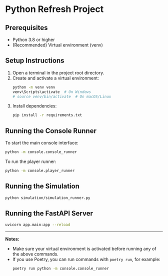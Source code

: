 # Python Refresh Project

## Prerequisites

- Python 3.8 or higher
- (Recommended) Virtual environment (venv)

## Setup Instructions

1. Open a terminal in the project root directory.
2. Create and activate a virtual environment:
   ```sh
   python -m venv venv
   venv\Scripts\activate  # On Windows
   # source venv/bin/activate  # On macOS/Linux
   ```
3. Install dependencies:
   ```sh
   pip install -r requirements.txt
   ```

## Running the Console Runner

To start the main console interface:
```sh
python -m console.console_runner
```

To run the player runner:
```sh
python -m console.player_runner
```

## Running the Simulation

```sh
python simulation/simulation_runner.py
```

## Running the FastAPI Server

```sh
uvicorn app.main:app --reload
```

---

**Notes:**
- Make sure your virtual environment is activated before running any of the above commands.
- If you use Poetry, you can run commands with `poetry run`, for example:
  ```sh
  poetry run python -m console.console_runner
  ```